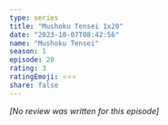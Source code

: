 ```yaml
---
type: series
title: "Mushoku Tensei 1x20"
date: "2023-10-07T08:42:56"
name: "Mushoku Tensei"
season: 1
episode: 20
rating: 3
ratingEmoji: ⭐️⭐️⭐️
share: false
---
```


_[No review was written for this episode]_
